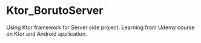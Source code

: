 # Ktor_BorutoServer
Using Ktor framework for Server side project. Learning from Udemy course on Ktor and Android application.
